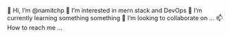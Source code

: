 👋 Hi, I’m @namitchp
👀 I’m interested in mern stack and DevOps
🌱 I’m currently learning something something
💞️ I’m looking to collaborate on ...
📫 How to reach me ...

